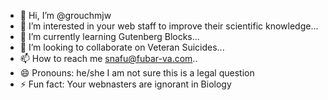 - 👋 Hi, I’m @grouchmjw
- 👀 I’m interested in your web staff to improve their scientific knowledge...
- 🌱 I’m currently learning Gutenberg Blocks...
- 💞️ I’m looking to collaborate on Veteran Suicides...
- 📫 How to reach me snafu@fubar-va.com..
- 😄 Pronouns: he/she  I am not sure this is a legal question
- ⚡ Fun fact: Your webnasters are ignorant in Biology

<!---
grouchmjw/grouchmjw is a ✨ special ✨ repository because its `README.md` (this file) appears on your GitHub profile.
You can click the Preview link to take a look at your changes.
--->
